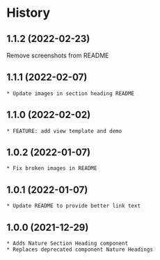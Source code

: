 # History

## 1.1.2 (2022-02-23)
Remove screenshots from README

## 1.1.1 (2022-02-07)
    * Update images in section heading README
## 1.1.0 (2022-02-02)
    * FEATURE: add view template and demo

## 1.0.2 (2022-01-07)
    * Fix broken images in README

## 1.0.1 (2022-01-07)
    * Update README to provide better link text

## 1.0.0 (2021-12-29)
    * Adds Nature Section Heading component
    * Replaces deprecated component Nature Headings
